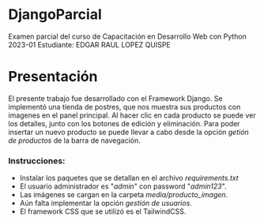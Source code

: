 # DjangoParcial
Examen parcial del curso de Capacitación en Desarrollo Web con Python 2023-01
Estudiante: EDGAR RAUL LOPEZ QUISPE
# Presentación
El presente trabajo fue desarrollado con el Framework Django. Se implementó una tienda de postres, que nos muestra sus productos con imagenes en el panel principal. Al hacer clic en cada producto se puede ver los detalles, junto con los botones de edición y eliminación. Para poder insertar un nuevo producto se puede llevar a cabo desde la opción *getión de productos* de la barra de navegación.

### Instrucciones:

- Instalar los paquetes que se detallan en el archivo *requirements.txt*
- El usuario administrador es "*admin*" con password "*admin123*".
- Las imágenes se cargan en la carpeta *media/producto_imagen*.
- Aún falta implementar la opción *gestión de usuarios*.
- El framework CSS que se utilizó es el TailwindCSS.
